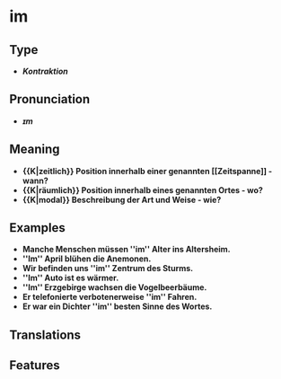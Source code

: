 # im 
## Type 
- _**Kontraktion**_ 
## Pronunciation 
- _**ɪm**_ 
## Meaning 
- **{{K|zeitlich}} Position innerhalb einer genannten [[Zeitspanne]] - wann?** 
- **{{K|räumlich}} Position innerhalb eines genannten Ortes - wo?** 
- **{{K|modal}} Beschreibung der Art und Weise - wie?** 
## Examples 
- **Manche Menschen müssen ''im'' Alter ins Altersheim.** 
- **''Im'' April blühen die Anemonen.** 
- **Wir befinden uns ''im'' Zentrum des Sturms.** 
- **''Im'' Auto ist es wärmer.** 
- **''Im'' Erzgebirge wachsen die Vogelbeerbäume.** 
- **Er telefonierte verbotenerweise ''im'' Fahren.** 
- **Er war ein Dichter ''im'' besten Sinne des Wortes.** 
## Translations 
## Features 
